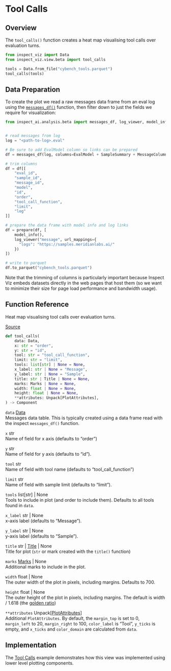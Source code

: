 # Tool Calls


## Overview

The `tool_calls()` function creates a heat map visualising tool calls
over evaluation turns.

``` python
from inspect_viz import Data
from inspect_viz.view.beta import tool_calls

tools = Data.from_file("cybench_tools.parquet")
tool_calls(tools)
```

## Data Preparation

To create the plot we read a raw messages data frame from an eval log
using the
[`messages_df()`](https://inspect.aisi.org.uk/reference/inspect_ai.analysis.html#messages_df)
function, then filter down to just the fields we require for
visualization:

``` python
from inspect_ai.analysis.beta import messages_df, log_viewer, model_info, prepare, EvalModel, MessageColumns, SampleSummary


# read messages from log
log = "<path-to-log>.eval"

# Be sure to add EvalModel column so links can be prepared
df = messages_df(log, columns=EvalModel + SampleSummary + MessageColumns)

# trim columns
df = df[[
    "eval_id",
    "sample_id",
    "message_id",
    "model",
    "id",
    "order",
    "tool_call_function",
    "limit",
    "log"
]]

# prepare the data frame with model info and log links
df = prepare(df, [
    model_info(),
    log_viewer("message", url_mappings={
      "logs": "https://samples.meridianlabs.ai/"  
    })
])

# write to parquet
df.to_parquet("cybench_tools.parquet")
```

Note that the trimming of columns is particularly important because
Inspect Viz embeds datasets directly in the web pages that host them (so
we want to minimize their size for page load performance and bandwidth
usage).

## Function Reference

Heat map visualising tool calls over evaluation turns.

[Source](https://github.com/meridianlabs-ai/inspect_viz/blob/5f8862d2d1480ad43623482c450a1dcbce2bbdf5/src/inspect_viz/view/beta/_tool_calls.py#L15)

``` python
def tool_calls(
    data: Data,
    x: str = "order",
    y: str = "id",
    tool: str = "tool_call_function",
    limit: str = "limit",
    tools: list[str] | None = None,
    x_label: str | None = "Message",
    y_label: str | None = "Sample",
    title: str | Title | None = None,
    marks: Marks | None = None,
    width: float | None = None,
    height: float | None = None,
    **attributes: Unpack[PlotAttributes],
) -> Component
```

`data` [Data](reference/inspect_viz.qmd#data)  
Messages data table. This is typically created using a data frame read
with the inspect `messages_df()` function.

`x` str  
Name of field for x axis (defaults to “order”)

`y` str  
Name of field for y axis (defaults to “id”).

`tool` str  
Name of field with tool name (defaults to “tool_call_function”)

`limit` str  
Name of field with sample limit (defaults to “limit”).

`tools` list\[str\] \| None  
Tools to include in plot (and order to include them). Defaults to all
tools found in `data`.

`x_label` str \| None  
x-axis label (defaults to “Message”).

`y_label` str \| None  
y-axis label (defaults to “Sample”).

`title` str \| [Title](reference/inspect_viz.mark.qmd#title) \| None  
Title for plot (`str` or mark created with the `title()` function)

`marks` [Marks](reference/inspect_viz.mark.qmd#marks) \| None  
Additional marks to include in the plot.

`width` float \| None  
The outer width of the plot in pixels, including margins. Defaults to
700.

`height` float \| None  
The outer height of the plot in pixels, including margins. The default
is width / 1.618 (the [golden
ratio](https://en.wikipedia.org/wiki/Golden_ratio))

`**attributes` Unpack\[[PlotAttributes](reference/inspect_viz.plot.qmd#plotattributes)\]  
Additional `PlotAttributes`. By default, the `margin_top` is set to 0,
`margin_left` to 20, `margin_right` to 100, `color_label` is “Tool”,
`y_ticks` is empty, and `x_ticks` and `color_domain` are calculated from
`data`.

## Implementation

The [Tool Calls](examples/inspect/tool-calls/index.qmd) example
demonstrates how this view was implemented using lower level plotting
components.
